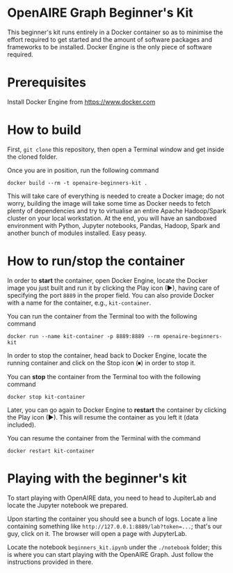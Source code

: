 # OpenAIRE Graph Beginner's Kit

This beginner's kit runs entirely in a Docker container so as to minimise the effort required to get started and the amount of software packages and frameworks to be installed.
Docker Engine is the only piece of software required.


# Prerequisites
Install Docker Engine from https://www.docker.com


# How to build
First, `git clone` this repository, then open a Terminal window and get inside the cloned folder.

Once you are in position, run the following command

```docker build --rm -t openaire-beginners-kit .```

This will take care of everything is needed to create a Docker image; do not worry, building the image will take some time as Docker needs to fetch plenty of dependencies and try to virtualise an entire Apache Hadoop/Spark cluster on your local workstation.
At the end, you will have an sandboxed environment with Python, Jupyter notebooks, Pandas, Hadoop, Spark and another bunch of modules installed. Easy peasy.


# How to run/stop the container
In order to **start** the container, open Docker Engine, locate the Docker image you just built and run it by clicking the Play icon (►), having care of specifying the port `8889` in the proper field.
You can also provide Docker with a name for the container, e.g., `kit-container`.

You can run the container from the Terminal too with the following command

```docker run --name kit-container -p 8889:8889 --rm openaire-beginners-kit```

In order to stop the container, head back to Docker Engine, locate the running container and click on the Stop icon (⏹︎) in order to stop it. 

You can **stop** the container from the Terminal too with the following command

```docker stop kit-container```

Later, you can go again to Docker Engine to **restart** the container by clicking the Play icon (►). This will resume the container as you left it (data included).

You can resume the container from the Terminal with the command

```docker restart kit-container```


# Playing with the beginner's kit
To start playing with OpenAIRE data, you need to head to JupiterLab and locate the Jupyter notebook we prepared.

Upon starting the container you should see a bunch of logs.
Locate a line containing something like `http://127.0.0.1:8889/lab?token=...`; that's our guy, click on it.
The browser will open a page with JupyterLab.

Locate the notebook `beginners_kit.ipynb` under the `./notebook` folder; this is where you can start playing with the OpenAIRE Graph.
Just follow the instructions provided in there.

